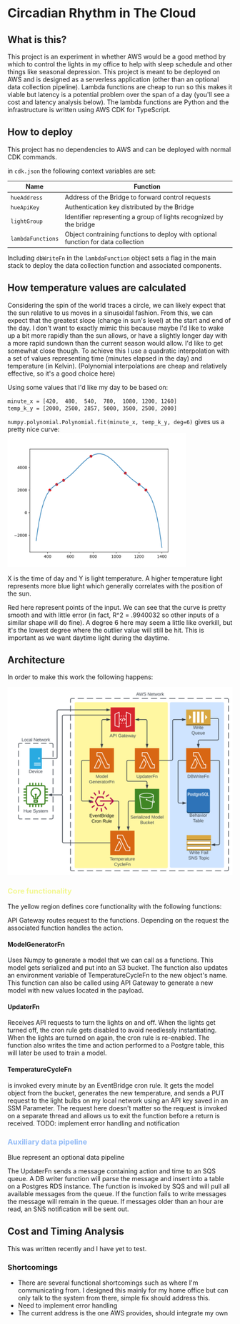 # Circadian Rhythm in The Cloud
## What is this?
This project is an experiment in whether AWS would be a good method by which to control the lights in my office
to help with sleep schedule and other things like seasonal depression. This project is meant to be deployed on AWS
and is designed as a serverless application (other than an optional data collection pipeline). Lambda functions are 
cheap to run so this makes it viable but latency is a potential problem over the span of a day (you'll see a 
cost and latency analysis below). The lambda functions are Python and the infrastructure is written using AWS CDK for
TypeScript.

## How to deploy
This project has no dependencies to AWS and can be deployed with normal CDK commands.

in `cdk.json` the following context variables are set:

| Name         | Function                                                                          |
|--------------|-----------------------------------------------------------------------------------|
| `hueAddress` | Address of the Bridge to forward control requests                                 |
| `hueApiKey`  | Authentication key distributed by the Bridge                                      |
| `lightGroup` | Identifier representing a group of lights recognized by the bridge                |
| `lambdaFunctions`       | Object contraining functions to deploy with optional function for data collection |

Including `dbWriteFn` in the `lambdaFunction` object sets a flag in the main stack to deploy the data collection
function and associated components.

## How temperature values are calculated
Considering the spin of the world traces a circle, we can likely expect that the sun relative to us
moves in a sinusoidal fashion.
From this, we can expect that the greatest slope (change in sun's level) at the start and end of the day.
I don't want to exactly mimic this because maybe I'd like to wake up a bit more rapidly than the sun allows,
or have a slightly longer day with a more rapid sundown than the current season would allow. 
I'd like to get somewhat close though.
To achieve this I use a quadratic interpolation with a set of values representing time (minutes elapsed in the day) 
and temperature (in Kelvin). (Polynomial interpolations are cheap and relatively effective, so it's a good choice here)

Using some values that I'd like my day to be based on:
```
minute_x = [420,  480,  540,  780,  1080, 1200, 1260]
temp_k_y = [2000, 2500, 2857, 5000, 3500, 2500, 2000]
```
`numpy.polynomial.Polynomial.fit(minute_x, temp_k_y, deg=6)` gives us a pretty nice curve:
<img src="chart.svg" alt="drawing" width="400"/>

X is the time of day and Y is light temperature. A higher temperature light represents more blue light
which generally correlates with the position of the sun. 

Red here represent points of the input. We can see that the curve is pretty smooth and with little error 
(in fact, R^2 = .9940032 so other inputs of a similar shape will do fine). A degree 6 here may seem a little like overkill, but it's the lowest degree where the outlier 
value will still be hit. This is important as we want daytime light during the daytime.

## Architecture
In order to make this work the following happens:

<img src="diagram.svg" alt="drawing" width="600"/>

### <span style="color:#f2f791">Core functionality</span>
The yellow region defines core functionality with the following functions:

API Gateway routes request to the functions. Depending on the request the associated function handles
the action.

#### ModelGeneratorFn 
Uses Numpy to generate a model that we can call as a functions. 
This model gets serialized and put into an S3 bucket. The function also updates an environment variable of
TemperatureCycleFn to the new object's name. 
This function can also be called using API Gateway to generate a new model with new values located in the payload.

#### UpdaterFn 
Receives API requests to turn the lights on and off.
When the lights get turned off, the cron rule gets disabled to avoid needlessly instantiating.
When the lights are turned on again, the cron rule is re-enabled.
The function also writes the time and action performed to a Postgre table,
this will later be used to train a model.

#### TemperatureCycleFn 
is invoked every minute by an EventBridge cron rule.
It gets the model object from the bucket, generates the new temperature,
and sends a PUT request to the light bulbs on my local network using an API key saved in an SSM Parameter. 
The request here doesn't matter so the request is invoked on a separate thread and allows us to exit the function before a return is received.
TODO: implement error handling and notification


### <span style="color:#91baf7">Auxiliary data pipeline</span>
Blue represent an optional data pipeline

The UpdaterFn sends a message containing action and time to an SQS queue. A DB writer function will parse the message and 
insert into a table on a Postgres RDS instance. The function is invoked by SQS and will pull all available messages from the queue.
If the function fails to write messages the message will remain in the queue.
If messages older than an hour are read, an SNS notification will be sent out.

## Cost and Timing Analysis
This was written recently and I have yet to test.

### Shortcomings
- There are several functional shortcomings such as where I'm communicating from. I designed this mainly for my 
home office but can only talk to the system from there, simple fix should address this. 
- Need to implement error handling
- The current address is the one AWS provides, should integrate my own
